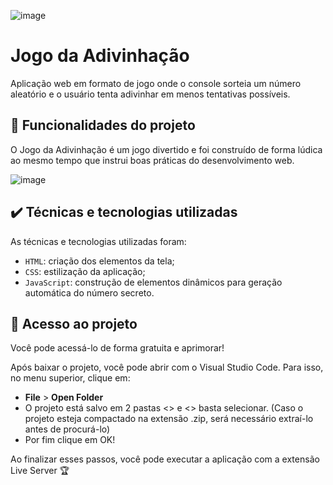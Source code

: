 ![image](https://github.com/jcamposmelo/Jogo-da-Adivinha-o/assets/101723959/94ddde27-06f1-4c23-bd88-38587e9ea7b5)

# Jogo da Adivinhação

Aplicação web em formato de jogo onde o console sorteia um número aleatório e o usuário tenta adivinhar em menos tentativas possíveis.

## 🔨 Funcionalidades do projeto

O Jogo da Adivinhação é um jogo divertido e foi construído de forma lúdica ao mesmo tempo que instrui boas práticas do desenvolvimento web.

![image](https://github.com/jcamposmelo/Jogo-da-Adivinha-o/assets/101723959/f739169b-01d2-43dd-931f-01e4700e0f3a)

## ✔️ Técnicas e tecnologias utilizadas

As técnicas e tecnologias utilizadas foram:

- `HTML`: criação dos elementos da tela;
- `CSS`: estilização da aplicação;
- `JavaScript`: construção de elementos dinâmicos para geração automática do número secreto.

## 📁 Acesso ao projeto

Você pode acessá-lo de forma gratuita e aprimorar!

Após baixar o projeto, você pode abrir com o Visual Studio Code. Para isso, no menu superior, clique em:

- **File** > **Open Folder**
- O projeto está salvo em 2 pastas <<src>> e <<img>> basta selecionar. (Caso o projeto esteja compactado na extensão .zip, será necessário extraí-lo antes de procurá-lo)
- Por fim clique em OK!

Ao finalizar esses passos, você pode executar a aplicação com a extensão Live Server 🏆 
